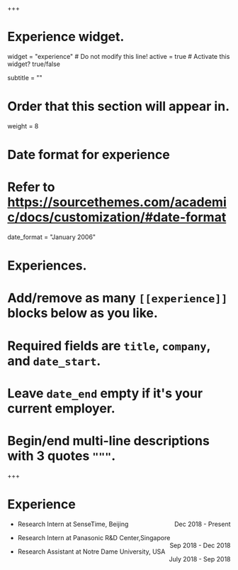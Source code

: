 +++
# Experience widget.
widget = "experience"  # Do not modify this line!
active = true  # Activate this widget? true/false


subtitle = ""

# Order that this section will appear in.
weight = 8

# Date format for experience
#   Refer to https://sourcethemes.com/academic/docs/customization/#date-format
date_format = "January 2006"

# Experiences.
#   Add/remove as many `[[experience]]` blocks below as you like.
#   Required fields are `title`, `company`, and `date_start`.
#   Leave `date_end` empty if it's your current employer.
#   Begin/end multi-line descriptions with 3 quotes `"""`.

+++

# Experience

- <p style="text-align:left;"> Research Intern at SenseTime, Beijing <span style="float:right;">Dec 2018 - Present</span></p>
- <p style="text-align:left;"> Research Intern at Panasonic R&D Center,Singapore <span style="float:right;">Sep 2018 - Dec 2018</span></p>
- <p style="text-align:left;"> Research Assistant at Notre Dame University, USA  <span style="float:right;">July 2018 - Sep 2018</span></p>
